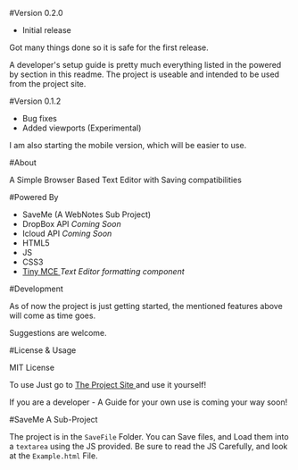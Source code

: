 #Version 0.2.0 

 - Initial release
 
Got many things done so it is safe for the first release.

A developer's setup guide is pretty much everything listed in the powered by section in this readme. The project is useable and intended to be used from the project site. 


#Version 0.1.2

 - Bug fixes 
 - Added viewports (Experimental)
 
I am also starting the mobile version, which will be easier to use. 


#About 

A Simple Browser Based Text Editor with Saving compatibilities


 
 
#Powered By 

  - SaveMe (A WebNotes Sub Project)
  - DropBox API *Coming Soon*
  - Icloud API *Coming Soon*
  - HTML5
  - JS
  - CSS3
  - <a href="https://www.tinymce.com/">Tiny MCE </a> *Text Editor formatting component*
  
#Development

As of now the project is just getting started, the mentioned features above will come as time goes. 

Suggestions are welcome. 


#License & Usage 

MIT License 

To use Just go to <a href="https://jdc20181.github.io/WebNotes/">The Project Site </a> and use it yourself!

If you are a developer - A Guide for your own use is coming your way soon!

#SaveMe A Sub-Project

The project is in the `SaveFile` Folder. You can Save files, and Load them into a `textarea` using the JS provided. Be sure to read the JS Carefully, and look at the `Example.html` File.
